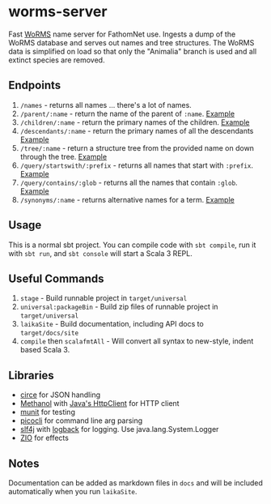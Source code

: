 # worms-server

Fast [WoRMS](https://www.marinespecies.org) name server for FathomNet use. Ingests a dump of the WoRMS database and serves out names and tree structures. The WoRMS data is simplified on load so that only the "Animalia" branch is used and all extinct species are removed.

## Endpoints

1. `/names` - returns all names ... there's a lot of names.
2. `/parent/:name` - return the name of the parent of `:name`. [Example](http://fathomnet.org:8888/parent/Bathochordaeus)
3. `/children/:name` - return the primary names of the children. [Example](http://fathomnet.org:8888/children/Bathochordaeus)
4. `/descendants/:name` - return the primary names of all the descendants [Example](http://fathomnet.org:8888/descendants/Atolla)
5. `/tree/:name` - return a structure tree from the provided name on down through the tree. [Example](http://fathomnet.org:8888/tree/Atolla)
6. `/query/startswith/:prefix` - returns all names that start with `:prefix`. [Example](http://fathomnet.org:8888/query/startswith/fish)
7. `/query/contains/:glob` - returns all the names that contain `:glob`. [Example](http://fathomnet.org:8888/query/contains/crab)
8. `/synonyms/:name` - returns alternative names for a term. [Example](http://fathomnet.org:8888/synonyms/Acanthonus%20armatus)

## Usage

This is a normal sbt project. You can compile code with `sbt compile`, run it with `sbt run`, and `sbt console` will start a Scala 3 REPL.

## Useful Commands

1. `stage` - Build runnable project in `target/universal`
2. `universal:packageBin` - Build zip files of runnable project in `target/universal`
3. `laikaSite` - Build documentation, including API docs to `target/docs/site`
4. `compile` then `scalafmtAll` - Will convert all syntax to new-style, indent based Scala 3.

## Libraries

- [circe](https://circe.github.io/circe/) for JSON handling
- [Methanol](https://github.com/mizosoft/methanol) with [Java's HttpClient](https://docs.oracle.com/en/java/javase/17/docs/api/java.net.http/java/net/http/HttpClient.html) for HTTP client
- [munit](https://github.com/scalameta/munit) for testing
- [picocli](https://picocli.info/) for command line arg parsing
- [slf4j](http://www.slf4j.org/) with [logback](http://logback.qos.ch/) for logging. Use java.lang.System.Logger
- [ZIO](https://zio.dev/) for effects

## Notes

Documentation can be added as markdown files in `docs` and will be included automatically when you run `laikaSite`.
